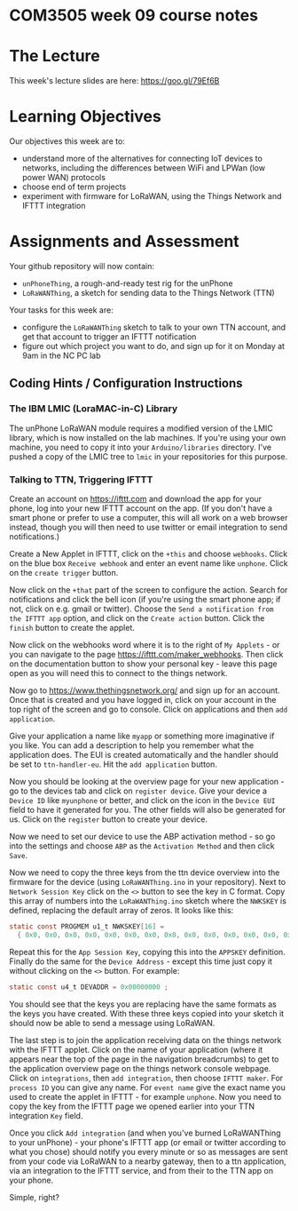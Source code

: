 COM3505 week 09 course notes
===

# The Lecture

This week's lecture slides are here: https://goo.gl/79Ef6B


# Learning Objectives

Our objectives this week are to:

- understand more of the alternatives for connecting IoT devices to networks,
  including the differences between WiFi and LPWan (low power WAN) protocols
- choose end of term projects
- experiment with firmware for LoRaWAN, using the Things Network and IFTTT
  integration


# Assignments and Assessment

Your github repository will now contain:

- `unPhoneThing`, a rough-and-ready test rig for the unPhone
- `LoRaWANThing`, a sketch for sending data to the Things Network (TTN)

Your tasks for this week are:

- configure the `LoRaWANThing` sketch to talk to your own TTN account, and get
  that account to trigger an IFTTT notification
- figure out which project you want to do, and sign up for it on Monday at 9am
  in the NC PC lab


## Coding Hints / Configuration Instructions

### The IBM LMIC (LoraMAC-in-C) Library

The unPhone LoRaWAN module requires a modified version of the LMIC library,
which is now installed on the lab machines. If you're using your own machine,
you need to copy it into your `Arduino/libraries` directory. I've pushed a
copy of the LMIC tree to `lmic` in your repositories for this purpose.


### Talking to TTN, Triggering IFTTT

Create an account on https://ifttt.com and download the app for your phone,
log into your new IFTTT account on the app. (If you don't have a smart phone
or prefer to use a computer, this will all work on a web browser instead,
though you will then need to use twitter or email integration to send
notifications.)

Create a New Applet in IFTTT, click on the `+this` and choose `webhooks`.
Click on the blue box `Receive webhook` and enter an event name like
`unphone`. Click on the `create trigger` button.

Now click on the `+that` part of the screen to configure the action. Search
for notifications and click the bell icon (if you're using the smart phone
app; if not, click on e.g. gmail or twitter). Choose the `Send a notification
from the IFTTT app` option, and click on the `Create action` button. Click the
`finish` button to create the applet.

Now click on the webhooks word where it is to the right of `My Applets` - or
you can navigate to the page https://ifttt.com/maker_webhooks. Then click on
the documentation button to show your personal key - leave this page open as
you will need this to connect to the things network.

Now go to https://www.thethingsnetwork.org/ and sign up for an account. Once
that is created and you have logged in, click on your account in the top right
of the screen and go to console. Click on applications and then `add
application`.

Give your application a name like `myapp` or something more imaginative if you
like. You can add a description to help you remember what the application
does. The EUI is created automatically and the handler should be set to
`ttn-handler-eu`. Hit the `add application` button.

Now you should be looking at the overview page for your new application - go
to the devices tab and click on `register device`. Give your device a `Device
ID` like `myunphone` or better, and click on the icon in the `Device EUI`
field to have it generated for you. The other fields will also be generated
for us. Click on the `register` button to create your device.

Now we need to set our device to use the ABP activation method - so go into the settings
and choose `ABP` as the `Activation Method` and then click `Save`.

Now we need to copy the three keys from the ttn device overview into the
firmware for the device (using `LoRaWANThing.ino` in your repository). Next to
`Network Session Key` click on the `<>` button to see the key in C format. Copy this array
of numbers into the `LoRaWANThing.ino` sketch where the `NWKSKEY` is defined,
replacing the default array of zeros. It looks like this:

```C
static const PROGMEM u1_t NWKSKEY[16] =
  { 0x0, 0x0, 0x0, 0x0, 0x0, 0x0, 0x0, 0x0, 0x0, 0x0, 0x0, 0x0, 0x0, 0x0, 0x0, 0x0 };
```

Repeat this for the `App Session Key`, copying this into the `APPSKEY`
definition. Finally do the same for the `Device Address` - except this time
just copy it without clicking on the `<>` button. For example:

```C
static const u4_t DEVADDR = 0x00000000 ;
```

You should see that the keys you are replacing have the same formats as the
keys you have created. With these three keys copied into your sketch it should
now be able to send a message using LoRaWAN.

The last step is to join the application receiving data on the things network
with the IFTTT applet. Click on the name of your application (where it appears
near the top of the page in the navigation breadcrumbs) to get to the
application overview page on the things network console webpage. Click on
`integrations`, then `add integration`, then choose `IFTTT maker`. For
`process ID` you can give any name. For `event name` give the exact name you
used to create the applet in IFTTT - for example `unphone`. Now you need to
copy the key from the IFTTT page we opened earlier into your TTN integration
`Key` field.

Once you click `Add integration` (and when you've burned LoRaWANThing to your
unPhone) - your phone's IFTTT app (or email or twitter according to what you
chose) should notify you every minute or so as messages are sent from your
code via LoRaWAN to a nearby gateway, then to a ttn application, via an
integration to the IFTTT service, and from their to the TTN app on your phone.

Simple, right?

